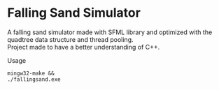 # Falling Sand Simulator
A falling sand simulator made with SFML library and optimized with the quadtree data structure and thread pooling.\
Project made to have a better understanding of C++.

Usage
```
mingw32-make &&
./fallingsand.exe
```
